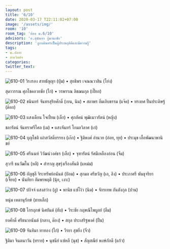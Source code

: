 ```yaml
---
layout: post
title: '6/10'
date: 2020-03-17 T22:11:02+07:00
image: '/assets/img/'
room: '10'
room_tag: 'ห้อง ม.6/10'
advisors: 'อ.สุนันทา กู้มานะชัย'
description: 'ลูกบดินทรเป็นผู้ประพฤติดีและมีความรู้'
tags:
- ม.ปลาย
- สายวิทย์ฯ
categories:
twitter_text:
---
```

![610-01](https://res.cloudinary.com/dbruw74ms/image/upload/r_8,c_fit,w_760/v1584488111/610-01_g5f0xc.png)
วิรงรอง สายธัญญา (ปุ๋ม) • สุทธิพร เจณณวาสิน (โย่ง)

สุดาวรรณ ศุภโชคอวยชัย (ไก่) • วรพรรณ ลิชฌนกุล (เปี๊ยก)

![610-02](https://res.cloudinary.com/dbruw74ms/image/upload/r_8,c_fit,w_760/v1584488110/610-02_ruty5r.png)
ชนินทร์ จันทรสุริยศักดิ์ (เบน, นิน) • สถาพร อิ่มเอิบธรรม (แจ๊ค) • ทรงยศ ปั้นประดิษฐ์ (ต๊อก)

![610-03](https://res.cloudinary.com/dbruw74ms/image/upload/r_8,c_fit,w_760/v1584488113/610-03_ztmkhj.png)
แสงเดือน ใจเปี่ยม (เล็ก) • ศุภลัคน์ พุฒิเนาวรัตน์ (หญิง)

ชลารัตน์ จันทราศรีไศล (เม) • แสงจันทร์ โกมลวิลาศ (เก๋)

![610-04](https://res.cloudinary.com/dbruw74ms/image/upload/r_8,c_fit,w_760/v1584488112/610-04_udsevt.png)
บุญโชติ เผ่าสวัสดิ์บรรยง (เก๊ก) • ฐิติพงศ์ อำนวย (อ๋อย, ทุย) • ประมุข เอื้อพัฒนาพานิชย์

![610-05](https://res.cloudinary.com/dbruw74ms/image/upload/r_8,c_fit,w_760/v1584488111/610-05_veao8p.png)
ศรีนนท์ วิวัฒน์วงศ์ธร (เล็ก) • จุฑารัตน์ รัศมีเหลืองอ่อน (จิ๋ม)

สุวารี ธนวัฒโน (หลี) • สำราญ สุขรุ่งเรืองสันติ (แหม่ม)

![610-06](https://res.cloudinary.com/dbruw74ms/image/upload/r_8,c_fit,w_760/v1584488120/610-06_ixz423.png)
อัญชุลี จิระทรัพย์อนันต์ (ป้อม) • สุกมล ศรีขวัญ (เอ, ลิง) • ประภาศรี พันธุจริยา (เจี๊ยบ) • นันทิยา อัมพรพฤติ (นุ้ย, เงาะ)

![610-07](https://res.cloudinary.com/dbruw74ms/image/upload/r_8,c_fit,w_760/v1584488114/610-07_dl7vot.png)
ปกิจจ์ แสงสว่าง (อู) • พานิช แซ่โง้ว (นิด) • จักรเทพ กันตังกุล (ปาน)

หนุ่ม เหตานุรักษ์ (ชายเล็ก)

![610-08](https://res.cloudinary.com/dbruw74ms/image/upload/r_8,c_fit,w_760/v1584488128/610-08_jzzukq.png)
ไกรฤกษ์ นิศยันต์ (ฮับ) • วีระชัย กฤษณีไพบูลย์ (ลิ้ม)

ยงศักดิ์ ศรีธนาอนันต์ (กลาง, ต๊อง) • สกุล ประเสริฐพงศ์ (ปืน)

![610-09](https://res.cloudinary.com/dbruw74ms/image/upload/r_8,c_fit,w_760/v1584488128/610-09_juglth.png)
จันทิมา ทาทอง (ไก่) • วีรยา สุขยิ่ง (จิ๋ว)

ฐิติมา จินตนาวัน (ทราย) • นุชนีย์ แซ่หลี (นุช) • สัญสณีย์ พงษ์ภักดี (แก้ว)
